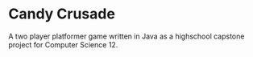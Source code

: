 # Candy Crusade

A two player platformer game written in Java as a highschool capstone project for Computer Science 12.
